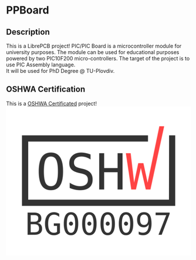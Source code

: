 # PPBoard
## Description
This is a LibrePCB project! PIC/PIC Board is a microcontroller module for university purposes. 
The module can be used for educational purposes powered by two PIC10F200 micro-controllers. 
 The target of the project is to use PIC Assembly language.     
  It will be used for PhD Degree @ TU-Plovdiv.
## OSHWA Certification
This is a [OSHWA Certificated](https://certification.oshwa.org/bg000097.html) project!
![Project is certificated ](BG000097.png "23.08.02")
